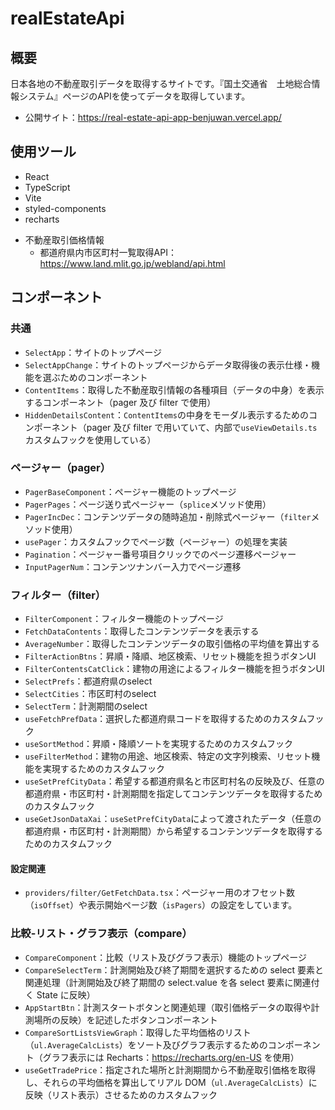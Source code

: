 # realEstateApi

## 概要
日本各地の不動産取引データを取得するサイトです。『国土交通省　土地総合情報システム』ページのAPIを使ってデータを取得しています。
- 公開サイト：https://real-estate-api-app-benjuwan.vercel.app/

## 使用ツール
- React
- TypeScript
- Vite
- styled-components
- recharts

* 不動産取引価格情報
  * 都道府県内市区町村一覧取得API：https://www.land.mlit.go.jp/webland/api.html

## コンポーネント
### 共通
- `SelectApp`：サイトのトップページ
- `SelectAppChange`：サイトのトップページからデータ取得後の表示仕様・機能を選ぶためのコンポーネント
- `ContentItems`：取得した不動産取引情報の各種項目（データの中身）を表示するコンポーネント（pager 及び filter で使用）
- `HiddenDetailsContent`：`ContentItems`の中身をモーダル表示するためのコンポーネント（pager 及び filter で用いていて、内部で`useViewDetails.ts`カスタムフックを使用している）

### ページャー（pager）
- `PagerBaseComponent`：ページャー機能のトップページ
- `PagerPages`：ページ送り式ページャー（`splice`メソッド使用）
- `PagerIncDec`：コンテンツデータの随時追加・削除式ページャー（`filter`メソッド使用）
- `usePager`：カスタムフックでページ数（ページャー）の処理を実装
- `Pagination`：ページャー番号項目クリックでのページ遷移ページャー
- `InputPagerNum`：コンテンツナンバー入力でページ遷移

### フィルター（filter）
- `FilterComponent`：フィルター機能のトップページ
- `FetchDataContents`：取得したコンテンツデータを表示する
- `AverageNumber`：取得したコンテンツデータの取引価格の平均値を算出する
- `FilterActionBtns`：昇順・降順、地区検索、リセット機能を担うボタンUI
- `FilterContentsCatClick`：建物の用途によるフィルター機能を担うボタンUI
- `SelectPrefs`：都道府県のselect
- `SelectCities`：市区町村のselect
- `SelectTerm`：計測期間のselect
- `useFetchPrefData`：選択した都道府県コードを取得するためのカスタムフック
- `useSortMethod`：昇順・降順ソートを実現するためのカスタムフック
- `useFilterMethod`：建物の用途、地区検索、特定の文字列検索、リセット機能を実現するためのカスタムフック
- `useSetPrefCityData`：希望する都道府県名と市区町村名の反映及び、任意の都道府県・市区町村・計測期間を指定してコンテンツデータを取得するためのカスタムフック
- `useGetJsonDataXai`：`useSetPrefCityData`によって渡されたデータ（任意の都道府県・市区町村・計測期間）から希望するコンテンツデータを取得するためのカスタムフック

#### 設定関連
- `providers/filter/GetFetchData.tsx`：ページャー用のオフセット数（`isOffset`）や表示開始ページ数（`isPagers`）の設定をしています。

### 比較-リスト・グラフ表示（compare）
- `CompareComponent`：比較（リスト及びグラフ表示）機能のトップページ
- `CompareSelectTerm`：計測開始及び終了期間を選択するための select 要素と関連処理（計測開始及び終了期間の select.value を各 select 要素に関連付く State に反映）
- `AppStartBtn`：計測スタートボタンと関連処理（取引価格データの取得や計測場所の反映）を記述したボタンコンポーネント
- `CompareSortListsViewGraph`：取得した平均価格のリスト（`ul.AverageCalcLists`）をソート及びグラフ表示するためのコンポーネント（グラフ表示には Recharts：https://recharts.org/en-US を使用）
- `useGetTradePrice`：指定された場所と計測期間から不動産取引価格を取得し、それらの平均価格を算出してリアル DOM（`ul.AverageCalcLists`）に反映（リスト表示）させるためのカスタムフック